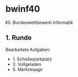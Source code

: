 # bwinf40
40. Bundeswettbewerb Informatik

## 1. Runde

Bearbeitete Aufgaben:

* 1\. Schiebeparkplatz
* 2\. Vollgeladen
* 5\. Marktwaage

